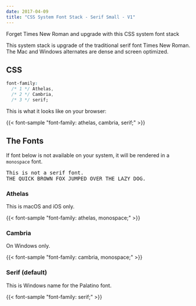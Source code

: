```yaml
---
date: 2017-04-09
title: "CSS System Font Stack - Serif Small - V1"
---
```


Forget Times New Roman and upgrade with this CSS system font stack<!--more-->

This system stack is upgrade of the traditional serif font Times New Roman. The Mac and Windows alternates are dense and screen optimized.

## CSS

```css
font-family:
  /* 1 */ Athelas,
  /* 2 */ Cambria,
  /* 3 */ serif;
```

This is what it looks like on your browser:

{{< font-sample "font-family: athelas, cambria, serif;" >}}

## The Fonts

If font below is not available on your system, it will be rendered in a
`monospace` font.

<p class="sample" style="font-family: monospace;">
This is not a serif font.<br>
THE QUICK BROWN FOX JUMPED OVER THE LAZY DOG.
</p>

### Athelas

This is macOS and iOS only.

{{< font-sample "font-family: athelas, monospace;" >}}

### Cambria

On Windows only.

{{< font-sample "font-family: cambria, monospace;" >}}

### Serif (default)

This is Windows name for the Palatino font.

{{< font-sample "font-family: serif;" >}}
